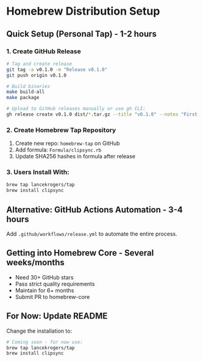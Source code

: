 # Homebrew Distribution Setup

## Quick Setup (Personal Tap) - 1-2 hours

### 1. Create GitHub Release
```bash
# Tag and create release
git tag -a v0.1.0 -m "Release v0.1.0"
git push origin v0.1.0

# Build binaries
make build-all
make package

# Upload to GitHub releases manually or use gh CLI:
gh release create v0.1.0 dist/*.tar.gz --title "v0.1.0" --notes "First release"
```

### 2. Create Homebrew Tap Repository
1. Create new repo: `homebrew-tap` on GitHub
2. Add formula: `Formula/clipsync.rb`
3. Update SHA256 hashes in formula after release

### 3. Users Install With:
```bash
brew tap lancekrogers/tap
brew install clipsync
```

## Alternative: GitHub Actions Automation - 3-4 hours
Add `.github/workflows/release.yml` to automate the entire process.

## Getting into Homebrew Core - Several weeks/months
- Need 30+ GitHub stars
- Pass strict quality requirements
- Maintain for 6+ months
- Submit PR to homebrew-core

## For Now: Update README
Change the installation to:
```bash
# Coming soon - for now use:
brew tap lancekrogers/tap
brew install clipsync
```